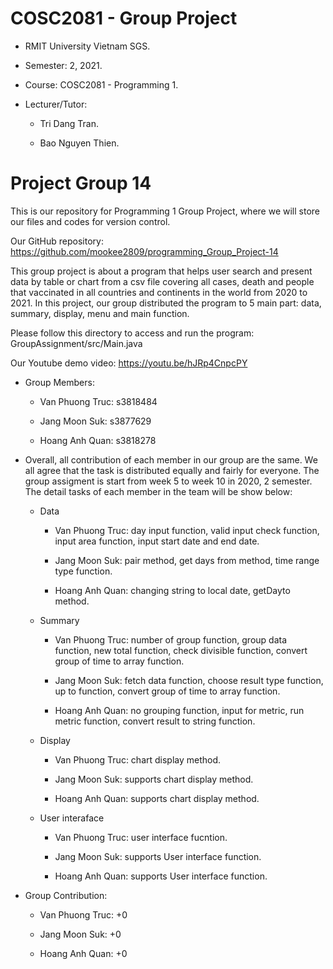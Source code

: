 # COSC2081 - Group Project

* RMIT University Vietnam SGS.

* Semester: 2, 2021.

* Course: COSC2081 - Programming 1.

* Lecturer/Tutor:

	* Tri Dang Tran.

	* Bao Nguyen Thien.

# Project Group 14 

This is our repository for Programming 1 Group Project, where we will store our files and codes for version control.

Our GitHub repository:
https://github.com/mookee2809/programming_Group_Project-14

This group project is about a program that helps user search and present data by table or chart from a csv file covering all cases, death and people that vaccinated in all countries and continents in the world from 2020 to 2021. In this project, our group distributed the program to 5 main part: data, summary, display, menu and main function.

Please follow this directory to access and run the program: GroupAssignment/src/Main.java

Our Youtube demo video: https://youtu.be/hJRp4CnpcPY

* Group Members:

	* Van Phuong Truc: s3818484

	* Jang Moon Suk: s3877629

	* Hoang Anh Quan: s3818278

* Overall, all contribution of each member in our group are the same. We all agree that the task is distributed equally and fairly for everyone. The group assigment is start from week 5 to week 10 in 2020, 2 semester. The detail tasks of each member in the team will be show below:
	
	
	* Data 

		* Van Phuong Truc: day input function, valid input check function, input area function, input start date and end date.

		* Jang Moon Suk: pair method, get days from method, time range type function.

		* Hoang Anh Quan: changing string to local date, getDayto method.
             
	* Summary 
         
		* Van Phuong Truc: number of group function, group data function, new total function, check divisible function, convert group of time to array function.

		* Jang Moon Suk: fetch data function, choose result type function, up to function, convert group of time to array function.

		* Hoang Anh Quan: no grouping function, input for metric, run metric function, convert result to string function.
        
	* Display 
             
		* Van Phuong Truc: chart display method.

		* Jang Moon Suk: supports chart display method.

		* Hoang Anh Quan: supports chart display method.
	
	* User interaface 
        
		* Van Phuong Truc: user interface fucntion.

		* Jang Moon Suk: supports User interface function.

		* Hoang Anh Quan: supports User interface function.

* Group Contribution:

	* Van Phuong Truc: +0

	* Jang Moon Suk: +0

	* Hoang Anh Quan: +0

